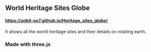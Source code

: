 ## World Heritage Sites Globe
#### https://ankit-oo7.github.io/Heritage_sites_globe/
It shows all the world heritage sites and their details on rotating earth.

### Made with three.js
